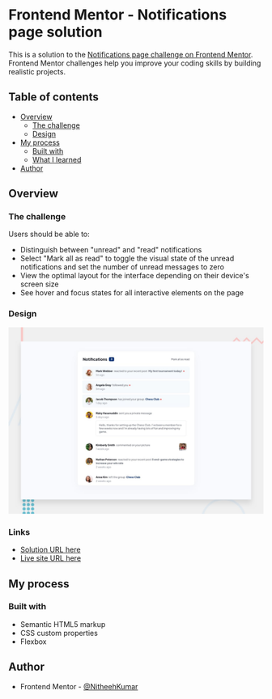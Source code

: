 # Frontend Mentor - Notifications page solution

This is a solution to the [Notifications page challenge on Frontend Mentor](https://www.frontendmentor.io/challenges/notifications-page-DqK5QAmKbC). Frontend Mentor challenges help you improve your coding skills by building realistic projects. 

## Table of contents

- [Overview](#overview)
  - [The challenge](#the-challenge)
  - [Design](#design)
- [My process](#my-process)
  - [Built with](#built-with)
  - [What I learned](#what-i-learned)
- [Author](#author)

## Overview

### The challenge

Users should be able to:

- Distinguish between "unread" and "read" notifications
- Select "Mark all as read" to toggle the visual state of the unread notifications and set the number of unread messages to zero
- View the optimal layout for the interface depending on their device's screen size
- See hover and focus states for all interactive elements on the page

### Design

![](./design/desktop-preview.jpg)

### Links

- [Solution URL here](https://your-solution-url.com)
- [Live site URL here](https://NitheeshKumar-C.github.io/notifications-page/)

## My process

### Built with

- Semantic HTML5 markup
- CSS custom properties
- Flexbox


## Author

- Frontend Mentor - [@NitheehKumar](https://www.frontendmentor.io/profile/NitheeshKumar-C)

